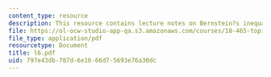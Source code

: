 ```yaml
---
content_type: resource
description: This resource contains lecture notes on Bernstein?s inequality.
file: https://ol-ocw-studio-app-qa.s3.amazonaws.com/courses/18-465-topics-in-statistics-statistical-learning-theory-spring-2007/797e43db787d6e1666d75693e76a30dc_l6.pdf
file_type: application/pdf
resourcetype: Document
title: l6.pdf
uid: 797e43db-787d-6e16-66d7-5693e76a30dc
---
```

